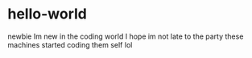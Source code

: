 # hello-world
newbie 
Im new in the coding world 
I hope im not late to the party 
these machines started coding them self lol 
